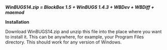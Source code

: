 **_WinBUGS14.zip = BlackBox 1.5 + WinBUGS 1.4.3 + WBDev + WBDiff + maemod_**

**Installation**

  Download WinBUGS14.zip and unzip this file into the place where you want to install it. This can be anywhere, for example, your Program Files directory. This should work for any version of Windows.
